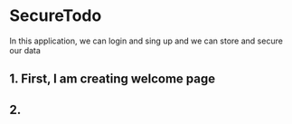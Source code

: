# SecureTodo
In this application, we can login and sing up and we can store and secure our data

## 1. First, I am creating welcome page
## 2.  